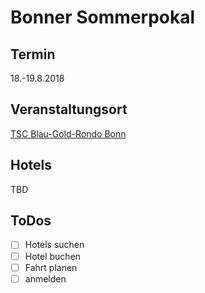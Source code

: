 # Bonner Sommerpokal 

## Termin

18.-19.8.2018

## Veranstaltungsort

[TSC Blau-Gold-Rondo Bonn](https://goo.gl/maps/3QyUsNQUvqq)

## Hotels

TBD

## ToDos

- [ ] Hotels suchen
- [ ] Hotel buchen
- [ ] Fahrt planen
- [ ] anmelden
